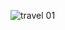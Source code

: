 ![travel 01](https://github.com/kongarasan/Unique_Page_Projects/assets/117347101/9a5efd46-0194-46a4-b4e2-5c999e4eaa3b)
